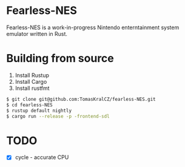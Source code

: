 # Fearless-NES
Fearless-NES is a work-in-progress Nintendo enterntainment system emulator written in Rust.

# Building from source
1. Install Rustup
2. Install Cargo
3. Install rustfmt

```sh
$ git clone git@github.com:TomasKralCZ/fearless-NES.git
$ cd fearless-NES
$ rustup default nightly
$ cargo run --release -p -frontend-sdl
```

# TODO
- [x] cycle - accurate CPU